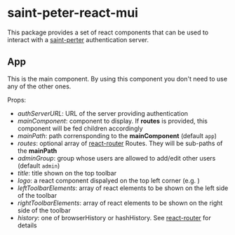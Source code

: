 # saint-peter-react-mui
This package provides a set of react components that can be used to interact with a [saint-perter](https://www.npmjs.com/package/saint-peter) authentication server.

## App
This is the main component. By using this component you don't need to use any of the other ones.

Props:
- *authServerURL*: URL of the server providing authentication
- *mainComponent*: component to display. If **routes** is provided, this component will be fed children accordingly
- *mainPath*: path corrensponding to the **mainComponent** (default `app`)
- *routes*: optional array of [react-router](https://github.com/ReactTraining/react-router) Routes. They will be sub-paths of the **mainPath**
- *adminGroup*: group whose users are allowed to add/edit other users (default `admin`)
- *title*: title shown on the top toolbar
- *logo*: a react component dispalyed on the top left corner (e.g. <img />)
- *leftToolbarElements*: array of react elements to be shown on the left side of the toolbar
- *rightToolbarElements*: array of react elements to be shown on the right side of the toolbar
- *history*: one of browserHistory or hashHistory. See [react-router](https://github.com/ReactTraining/react-router) for details

